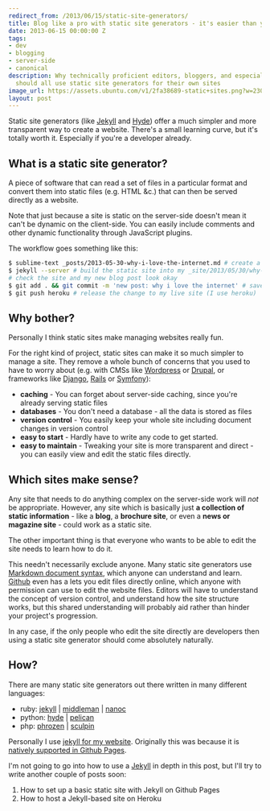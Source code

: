 ```yaml
---
redirect_from: /2013/06/15/static-site-generators/
title: Blog like a pro with static site generators - it's easier than you think
date: 2013-06-15 00:00:00 Z
tags:
- dev
- blogging
- server-side
- canonical
description: Why technically proficient editors, bloggers, and especially web developers,
  should all use static site generators for their own sites
image_url: https://assets.ubuntu.com/v1/2fa38689-static+sites.png?w=230&h=160&mode=fill&bg=0000
layout: post
---
```


Static site generators (like [Jekyll](http://jekyllrb.com/) and [Hyde](http://ringce.com/hyde)) offer a much simpler and more transparent way to create a website. There's a small learning curve, but it's totally worth it. Especially if you're a developer already.

## What is a static site generator?

A piece of software that can read a set of files in a particular format and convert them into static files (e.g. HTML &c.) that can then be served directly as a website.

Note that just because a site is static on the server-side doesn't mean it can't be dynamic on the client-side. You can easily include comments and other dynamic functionality through JavaScript plugins.

The workflow goes something like this:

``` bash
$ sublime-text _posts/2013-05-30-why-i-love-the-internet.md # create a new blog post
$ jekyll --server # build the static site into my _site/2013/05/30/why-i-love-the-internet.html directory and run a test server
# check the site and my new blog post look okay
$ git add . && git commit -m 'new post: why i love the internet' # save it in version control
$ git push heroku # release the change to my live site (I use heroku)
```

## Why bother?

Personally I think static sites make managing websites really fun.

For the right kind of project, static sites can make it so much simpler to manage a site. They remove a whole bunch of concerns that you used to have to worry about (e.g. with CMSs like [Wordpress](http://wordpress.org/) or [Drupal](http://drupal.org/), or frameworks like [Django](https://www.djangoproject.com/), [Rails](http://rubyonrails.org/) or [Symfony](http://symfony.com/)):

- **caching** - You can forget about server-side caching, since you're already serving static files
- **databases** - You don't need a database - all the data is stored as files
- **version control** - You easily keep your whole site including document changes in version control
- **easy to start** - Hardly have to write any code to get started.
- **easy to maintain** - Tweaking your site is more transparent and direct - you can easily view and edit the static files directly.

## Which sites make sense?

Any site that needs to do anything complex on the server-side work will *not* be appropriate. However, any site which is basically just **a collection of static information** - like a **blog**, a **brochure site**, or even a **news or magazine site** - could work as a static site.

The other important thing is that everyone who wants to be able to edit the site needs to learn how to do it.

This needn't necessarily exclude anyone. Many static site generators use [Markdown document syntax](http://daringfireball.net/projects/markdown/basics), which anyone can understand and learn. [Github](https://github.com/) even has a lets you edit files directly online, which anyone with permission can use to edit the website files. Editors will have to understand the concept of version control, and understand how the site structure works, but this shared understanding will probably aid rather than hinder your project's progression.

In any case, if the only people who edit the site directly are developers then using a static site generator should come absolutely naturally.

## How?

There are many static site generators out there written in many different languages:

- ruby: [jekyll](http://jekyllrb.com/) | [middleman](http://middlemanapp.com/) | [nanoc](http://nanoc.ws/)
- python: [hyde](http://ringce.com/hyde) | [pelican](http://getpelican.com/)
- php: [phrozen](http://www.phrozn.info/en/) | [sculpin](https://sculpin.io/)

Personally I use [jekyll for my website](https://github.com/nottrobin/robinwinslow.uk). Originally this was because it is [natively supported in Github Pages](https://help.github.com/articles/using-jekyll-with-pages).

I'm not going to go into how to use a [Jekyll](http://jekyllrb.com/) in depth in this post, but I'll try to write another couple of posts soon:

1. How to set up a basic static site with Jekyll on Github Pages
2. How to host a Jekyll-based site on Heroku